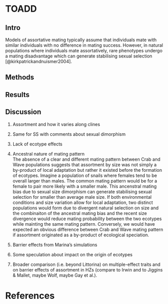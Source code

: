 # TOADD

## Intro  
Models of assortative mating typically assume that individuals mate with similar individuals with no difference in mating success. However, in natural populations where individuals mate assortatively, rare phenotypes undergo a mating disadvantage which can generate stabilising sexual selection [@kirkpatrickandnuismer2004].

## Methods

## Results

## Discussion  
1. Assortment and how it varies along clines

2. Same for SS with comments about sexual dimorphism

3. Lack of ecotype effects

4. Ancestral nature of mating pattern  
The absence of a clear and different mating pattern between Crab and Wave populations suggests that assortment by size was not simply a by-product of local adaptation but rather it existed before the formation of ecotypes. Imagine a population of snails where females tend to be overall larger than males. The common mating pattern would be for a female to pair more likely with a smaller male. This ancenstral mating bias due to sexual size dimorphism can generate stabilising sexual selection for smaller than average male size. If both environmental conditions and size variation allow for local adaptation, two distinct populations would form due to divergent natural selection on size and the combinaiton of the ancestral mating bias and the recent size divergence would reduce mating probability between the two ecotypes while mainting the same mating pattern. Conversely, we would have expected an obvious difference between Crab and Wave mating pattern if assortment originated as a by-product of ecological speciation.

5. Barrier effects from Marina’s simulations

6. Some speculation about impact on the origin of ecotypes

7. Broader comparison (i.e. beyond Littorina) on multiple-effect traits and on barrier effects of assortment in HZs (compare to Irwin and to Jiggins & Mallet, maybe Wolf, maybe Gay et al.).



# References
